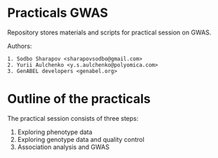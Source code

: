 # Practicals GWAS

Repository stores materials and scripts for practical session on GWAS.

Authors:

	1. Sodbo Sharapov <sharapovsodbo@gmail.com>
	2. Yurii Aulchenko <y.s.aulchenko@polyomica.com>
	3. GenABEL developers <genabel.org>

# Outline of the practicals

The practical session consists of three steps:

 1. Exploring phenotype data
 2. Exploring genotype data and quality control
 4. Association analysis and GWAS
